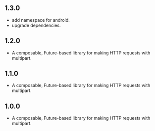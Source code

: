 ## 1.3.0

* add namespace for android.
* upgrade dependencies.

## 1.2.0

* A composable, Future-based library for making HTTP requests with multipart.

## 1.1.0

* A composable, Future-based library for making HTTP requests with multipart.

## 1.0.0

* A composable, Future-based library for making HTTP requests with multipart.
